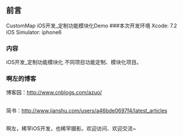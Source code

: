 ## 前言
 CustomMap
iOS开发_定制功能模块化Demo
###本次开发环境
Xcode: 7.2  
iOS Simulator: iphone6
### 内容
iOS开发_定制功能模块化
不同项目功能定制、模块化项目。

### 啊左的博客

博客园：http://www.cnblogs.com/azuo/
##
简书：http://www.jianshu.com/users/a46bde0697f4/latest_articles
##
啊左，稀罕iOS开发，也稀罕摄影。欢迎访问、欢迎交流~
